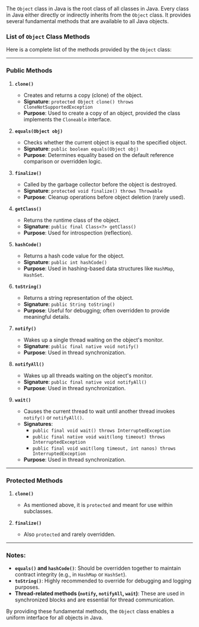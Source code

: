 The `Object` class in Java is the root class of all classes in Java. Every class in Java either directly or indirectly inherits from the `Object` class. It provides several fundamental methods that are available to all Java objects.

### List of `Object` Class Methods
Here is a complete list of the methods provided by the `Object` class:

---

### **Public Methods**
1. **`clone()`**
    - Creates and returns a copy (clone) of the object.
    - **Signature**: `protected Object clone() throws CloneNotSupportedException`
    - **Purpose**: Used to create a copy of an object, provided the class implements the `Cloneable` interface.

2. **`equals(Object obj)`**
    - Checks whether the current object is equal to the specified object.
    - **Signature**: `public boolean equals(Object obj)`
    - **Purpose**: Determines equality based on the default reference comparison or overridden logic.

3. **`finalize()`**
    - Called by the garbage collector before the object is destroyed.
    - **Signature**: `protected void finalize() throws Throwable`
    - **Purpose**: Cleanup operations before object deletion (rarely used).

4. **`getClass()`**
    - Returns the runtime class of the object.
    - **Signature**: `public final Class<?> getClass()`
    - **Purpose**: Used for introspection (reflection).

5. **`hashCode()`**
    - Returns a hash code value for the object.
    - **Signature**: `public int hashCode()`
    - **Purpose**: Used in hashing-based data structures like `HashMap`, `HashSet`.

6. **`toString()`**
    - Returns a string representation of the object.
    - **Signature**: `public String toString()`
    - **Purpose**: Useful for debugging; often overridden to provide meaningful details.

7. **`notify()`**
    - Wakes up a single thread waiting on the object's monitor.
    - **Signature**: `public final native void notify()`
    - **Purpose**: Used in thread synchronization.

8. **`notifyAll()`**
    - Wakes up all threads waiting on the object's monitor.
    - **Signature**: `public final native void notifyAll()`
    - **Purpose**: Used in thread synchronization.

9. **`wait()`**
    - Causes the current thread to wait until another thread invokes `notify()` or `notifyAll()`.
    - **Signatures**:
        - `public final void wait() throws InterruptedException`
        - `public final native void wait(long timeout) throws InterruptedException`
        - `public final void wait(long timeout, int nanos) throws InterruptedException`
    - **Purpose**: Used in thread synchronization.

---

### **Protected Methods**
1. **`clone()`**
    - As mentioned above, it is `protected` and meant for use within subclasses.

2. **`finalize()`**
    - Also `protected` and rarely overridden.

---

### Notes:
- **`equals()` and `hashCode()`**: Should be overridden together to maintain contract integrity (e.g., in `HashMap` or `HashSet`).
- **`toString()`**: Highly recommended to override for debugging and logging purposes.
- **Thread-related methods (`notify`, `notifyAll`, `wait`)**: These are used in synchronized blocks and are essential for thread communication.

By providing these fundamental methods, the `Object` class enables a uniform interface for all objects in Java.